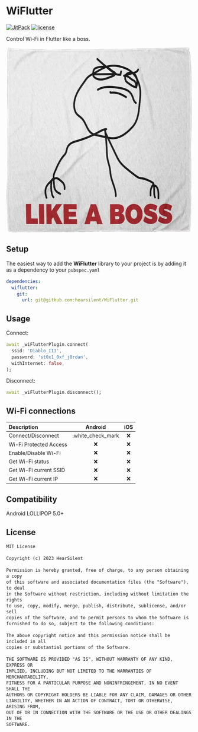 # WiFlutter
[![JitPack](https://jitpack.io/v/hearsilent/WiFlutter.svg)](https://jitpack.io/#hearsilent/WiFlutter)
[![license](https://img.shields.io/github/license/hearsilent/TagEditText.svg)](https://github.com/hearsilent/TagEditText/blob/main/LICENSE)

Control Wi-Fi in Flutter like a boss.

<img src="https://github.com/hearsilent/WiFlutter/raw/main/screenshots/like_a_boss.webp" height="500">

## Setup

The easiest way to add the **WiFlutter** library to your project is by adding it as a dependency to your `pubspec.yaml`
```yaml
dependencies:
  wiflutter:
    git:
      url: git@github.com:hearsilent/WiFlutter.git
```

## Usage

Connect:
```dart
await _wiFlutterPlugin.connect(
  ssid: 'Diablo_III',
  password: 'st0x1_0xf_j0rdan',
  withInternet: false,
);
```

Disconnect:
```dart
await _wiFlutterPlugin.disconnect();
```

## Wi-Fi connections
|                      Description                      |      Android       |         iOS          |
| :---------------------------------------------------- | :----------------: | :------------------: |
| Connect/Disconnect  									| :white_check_mark  |  :x:  				|
| Wi-Fi Protected Access								| :x:				 |  :x:  				|
| Enable/Disable Wi-Fi                       			| :x: 				 |  :x:  				|
| Get Wi-Fi status                                   	| :x: 				 |  :x:  				|
| Get Wi-Fi current SSID                                | :x: 				 |  :x:  				|
| Get Wi-Fi current IP                                	| :x: 				 |  :x:  				|


## Compatibility

Android LOLLIPOP 5.0+

## License

    MIT License

    Copyright (c) 2023 HearSilent

    Permission is hereby granted, free of charge, to any person obtaining a copy
    of this software and associated documentation files (the "Software"), to deal
    in the Software without restriction, including without limitation the rights
    to use, copy, modify, merge, publish, distribute, sublicense, and/or sell
    copies of the Software, and to permit persons to whom the Software is
    furnished to do so, subject to the following conditions:

    The above copyright notice and this permission notice shall be included in all
    copies or substantial portions of the Software.

    THE SOFTWARE IS PROVIDED "AS IS", WITHOUT WARRANTY OF ANY KIND, EXPRESS OR
    IMPLIED, INCLUDING BUT NOT LIMITED TO THE WARRANTIES OF MERCHANTABILITY,
    FITNESS FOR A PARTICULAR PURPOSE AND NONINFRINGEMENT. IN NO EVENT SHALL THE
    AUTHORS OR COPYRIGHT HOLDERS BE LIABLE FOR ANY CLAIM, DAMAGES OR OTHER
    LIABILITY, WHETHER IN AN ACTION OF CONTRACT, TORT OR OTHERWISE, ARISING FROM,
    OUT OF OR IN CONNECTION WITH THE SOFTWARE OR THE USE OR OTHER DEALINGS IN THE
    SOFTWARE.

